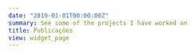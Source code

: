 ```yaml
---
date: "2019-01-01T00:00:00Z"
summary: See some of the projects I have worked on
title: Publicações
view: widget_page
---
```

